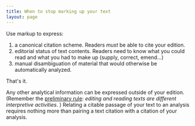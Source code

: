 ```yaml
---
title: When to stop marking up your text
layout: page
---
```


Use markup to express:

1. a canonical citation scheme.  Readers *must* be able to cite your edition.
2. editorial status of text contents.  Readers need to know what you could read and what you had to make up (supply, correct, emend...)
3. manual disambiguation of material that would otherwise be automatically analyzed.

That's it. 

Any other analytical information can be expressed outside of your edition.  (Remember the [preliminary rule](../checklist/):  *editing and reading texts are different interpretive activities*.  ) Relating a citable passage of your text to an analysis requires nothing more than pairing a text citation with a citation of your analysis.
